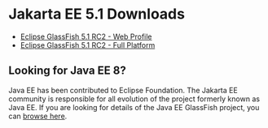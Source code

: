 
# Jakarta EE 5.1 Downloads

* [Eclipse GlassFish 5.1 RC2 - Web Profile](https://www.eclipse.org/downloads/download.php?file=/glassfish/web-5.1.0-RC2.zip)
* [Eclipse GlassFish 5.1 RC2 - Full Platform](https://www.eclipse.org/downloads/download.php?file=/glassfish/glassfish-5.1.0-RC2.zip)

## Looking for Java EE 8?

Java EE has been contributed to Eclipse Foundation. The Jakarta EE community is responsible for all evolution of the project formerly known as Java EE. 
If you are looking for details of the Java EE GlassFish project, you can [browse here](javaee.github.io/glassfish). 


